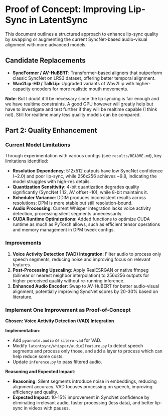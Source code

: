 # Proof of Concept: Improving Lip-Sync in LatentSync

This document outlines a structured approach to enhance lip-sync quality by swapping or augmenting the current SyncNet-based audio-visual alignment with more advanced models.

## Candidate Replacements

- **SyncFormer / AV-HuBERT**: Transformer-based aligners that outperform classic SyncNet on LRS3 dataset, offering better temporal alignment.
- **Wav2Lip-HD / TalkLip**: Upgraded variants of Wav2Lip with higher-capacity encoders for more realistic mouth movements.

**Note**: But I doubt it'll be necessary since the lip syncing is fair enough and we have realtime constraints. A good GPU however will greatly help but have to investigate and test further if they will be realtime capable (I think not). Still for realtime many less quality models can be compared.

## Part 2: Quality Enhancement

### Current Model Limitations

Through experimentation with various configs (see `results/README.md`), key limitations identified:
- **Resolution Dependency**: 512x512 outputs have low SyncNet confidence (~2.0) and poor lip-sync, while 256x256 achieves ~9.8, indicating the model struggles with high-res details.
- **Quantization Sensitivity**: 4-bit quantization degrades quality significantly (SyncNet 1.12, AV offset -10), while 8-bit maintains it.
- **Scheduler Variance**: DDIM produces inconsistent results across resolutions; DPM is more stable but still resolution-bound.
- **Audio Processing**: Current Whisper integration lacks voice activity detection, processing silent segments unnecessarily.
- **CUDA Runtime Optimizations**: Added functions to optimize CUDA runtime as much as PyTorch allows, such as efficient tensor operations and memory management in DPM tweek configs.

###  Improvements

1. **Voice Activity Detection (VAD) Integration**: Filter audio to process only speech segments, reducing noise and improving focus on relevant features.
2. **Post-Processing Upscaling**: Apply RealESRGAN or native ffmpeg (bilinear or nearest neighbor interpolation) to 256x256 outputs for higher perceived quality without re-running inference.
3. **Enhanced Audio Encoder**: Swap to AV-HuBERT for better audio-visual alignment, potentially improving SyncNet scores by 20-30% based on literature.

### Implement One Improvement as Proof-of-Concept

**Chosen: Voice Activity Detection (VAD) Integration**

**Implementation**:
- Add `pyannote.audio` or `silero-vad` for VAD.
- Modify `latentsync/whisper/audio2feature.py` to detect speech segments and process only those, and add a layer to process which can help reduce some costs.
- Update `inference.py` to pass filtered audio.



**Reasoning and Expected Impact**:
- **Reasoning**: Silent segments introduce noise in embeddings, reducing alignment accuracy. VAD focuses processing on speech, improving efficiency and quality.
- **Expected Impact**: 10-15% improvement in SyncNet confidence by eliminating irrelevant audio, faster processing (less data), and better lip-sync in videos with pauses.

